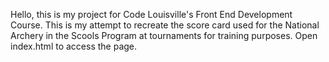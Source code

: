 Hello, this is my project for Code Louisville's Front End Development Course. This is my attempt to recreate the score card
used for the National Archery in the Scools Program at tournaments for training purposes.  Open index.html to access the page.
